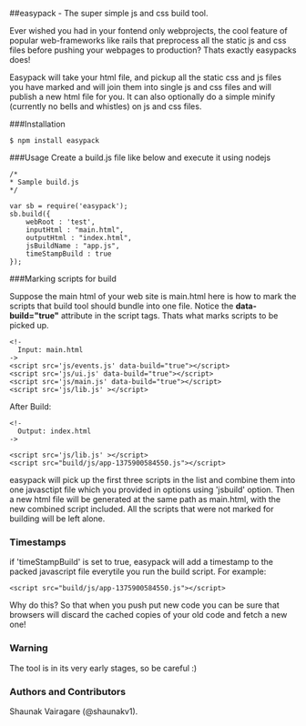##easypack - The super simple js and css build tool.

Ever wished you had in your fontend only webprojects, the cool feature of popular web-frameworks like rails that 
preprocess all the static js and css files before pushing your webpages to production? Thats exactly easypacks does! 

Easypack will take your html file, and pickup all the static css and js files you have marked and will join them into single js and css files and will publish a new html file for you. It can also optionally do a simple minify (currently no bells and whistles) on js and css files. 

###Installation 
```
$ npm install easypack
```


###Usage
Create a build.js file like below and execute it using nodejs
```
/*
* Sample build.js
*/

var sb = require('easypack');
sb.build({
  	webRoot : 'test',
	inputHtml : "main.html",  
	outputHtml : "index.html",
	jsBuildName : "app.js",
	timeStampBuild : true
});
```
###Marking scripts for build

Suppose the main html of your web site is main.html here is how to mark the scripts that build tool should bundle into one file.
Notice the **data-build="true"** attribute in the script tags. Thats what marks scripts to be picked up. 

```
<!-
  Input: main.html
->
<script src='js/events.js' data-build="true"></script>
<script src='js/ui.js' data-build="true"></script>
<script src='js/main.js' data-build="true"></script>
<script src='js/lib.js' ></script>

```
After Build:

```
<!-
  Output: index.html
->

<script src='js/lib.js' ></script>
<script src="build/js/app-1375900584550.js"></script>

```

easypack will pick up the first three scripts in the list and combine them into one javasctipt file which you provided in options using 'jsbuild' option.
Then a new html file will be generated at the same path as main.html, with the new combined script included. All the scripts that were not marked for building will be left alone.

### Timestamps
if 'timeStampBuild' is set to true, easypack will add a timestamp to the packed javascript file everytile you run the build script.
For example:

```
<script src="build/js/app-1375900584550.js"></script>
```
Why do this? So that when you push put new code you can be sure that browsers will discard the cached copies of your old code and fetch a new one! 

### Warning
The tool is in its very early stages, so be careful :) 


### Authors and Contributors
Shaunak Vairagare (@shaunakv1).
